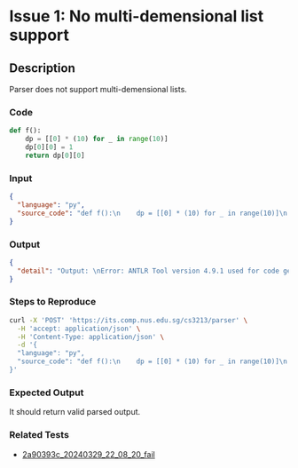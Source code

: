 # Issue 1: No multi-demensional list support

## Description

Parser does not support multi-demensional lists.

### Code

```py
def f():
    dp = [[0] * (10) for _ in range(10)]
    dp[0][0] = 1
    return dp[0][0]
```

### Input

```json
{
  "language": "py",
  "source_code": "def f():\n    dp = [[0] * (10) for _ in range(10)]\n    dp[0][0] = 1\n    return dp[0][0]"
}
```

### Output

```json
{
  "detail": "Output: \nError: ANTLR Tool version 4.9.1 used for code generation does not match the current runtime version 4.7.1Exception in thread \"main\" java.lang.IllegalStateException: LHS of assignment should be a variable or subscript op\n\tat sg.edu.nus.se.its.parser.ast.PyAstVisitor.visit(PyAstVisitor.java:217)\n\tat sg.edu.nus.se.its.parser.ast.nodes.AssignmentNode.accept(AssignmentNode.java:23)\n\tat sg.edu.nus.se.its.parser.ast.PyAstVisitor.handleCodeBlockChild(PyAstVisitor.java:934)\n\tat sg.edu.nus.se.its.parser.ast.PyAstVisitor.visit(PyAstVisitor.java:144)\n\tat sg.edu.nus.se.its.parser.ast.nodes.FunctionNode.accept(FunctionNode.java:52)\n\tat sg.edu.nus.se.its.parser.ast.PyAstVisitor.visit(PyAstVisitor.java:109)\n\tat sg.edu.nus.se.its.parser.ast.nodes.ProgramNode.accept(ProgramNode.java:38)\n\tat sg.edu.nus.se.its.parser.ast.PyAstVisitor.visitAst(PyAstVisitor.java:95)\n\tat sg.edu.nus.se.its.parser.cfg.PyProgramModelBuilder.buildProgram(PyProgramModelBuilder.java:27)\n\tat sg.edu.nus.se.its.parser.cfg.CfgBuilder.build(CfgBuilder.java:55)\n\tat sg.edu.nus.se.its.parser.PyParser.parse(PyParser.java:28)\n\tat sg.edu.nus.se.its.parser.pyParse.main(pyParse.java:44)\n"
}
```

### Steps to Reproduce

```bash
curl -X 'POST' 'https://its.comp.nus.edu.sg/cs3213/parser' \
  -H 'accept: application/json' \
  -H 'Content-Type: application/json' \
  -d '{
  "language": "py",
  "source_code": "def f():\n    dp = [[0] * (10) for _ in range(10)]\n    dp[0][0] = 1\n    return dp[0][0]"
}'
```

### Expected Output

It should return valid parsed output.

### Related Tests

- [2a90393c_20240329_22_08_20_fail](../test_results/2a90393c_20240329_22_08_20_fail.md)
